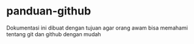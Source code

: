 # panduan-github
Dokumentasi ini dibuat dengan tujuan agar orang awam bisa memahami tentang git dan github dengan mudah
